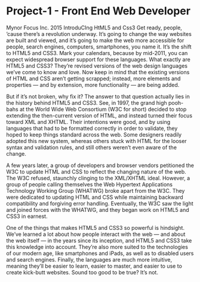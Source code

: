 # Project-1 - Front End Web Developer
Mynor Focus Inc. 2015
IntroduCIng HtML5 and Css3
Get ready, people, ’cause there’s a revolution underway. It’s going to change the way websites are built and viewed, and it’s going to make the web more accessible for people, search engines, computers, smartphones, you name it. It’s the shift to HTML5 and CSS3. Mark your calendars, because by mid-2011, you can expect widespread browser support for these languages. 
What exactly are HTML5 and CSS3? They’re revised versions of the web design languages we’ve come to know and love. Now keep in mind that the existing versions of HTML and CSS aren’t getting scrapped; instead, more elements and properties — and by extension, more functionality — are being added.

But if it’s not broken, why fix it? The answer to that question actually lies in the history behind HTML5 and CSS3. See, in 1997, the grand high pooh-bahs at the World Wide Web Consortium (W3C for short) decided to stop extending the then-current version of HTML, and instead turned their focus toward XML and XHTML. Their intentions were good, and by using languages that had to be formatted correctly in order to validate, they hoped to keep things standard across the web. Some designers readily adopted this new system, whereas others stuck with HTML for the looser syntax and validation rules, and still others weren’t even aware of the change.

A few years later, a group of developers and browser vendors petitioned the W3C to update HTML and CSS to reflect the changing nature of the web. The W3C refused, staunchly clinging to the XML/XHTML ideal. However, a group of people calling themselves the Web Hypertext Applications Technology Working Group (WHATWG) broke apart from the W3C. They were dedicated to updating HTML and CSS while maintaining backward compatibility and forgiving error handling. Eventually, the W3C saw the light and joined forces with the WHATWG, and they began work on HTML5 and CSS3 in earnest.

One of the things that makes HTML5 and CSS3 so powerful is hindsight. We’ve learned a lot about how people interact with the web — and about the web itself — in the years since its inception, and HTML5 and CSS3 take this knowledge into account. They’re also more suited to the technologies of our modern age, like smartphones and iPads, as well as to disabled users and search engines. Finally, the languages are much more intuitive, meaning they’ll be easier to learn, easier to master, and easier to use to create kick-butt websites. 
Sound too good to be true? It’s not. 
